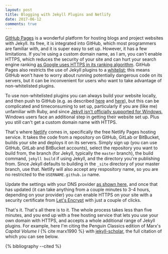 ```yaml
---
layout: post
title: Blogging with Jekyll Plugins and Netlify
date: 2017-06-12
comments: true
---
```


[GitHub Pages](https://pages.github.com/) is a wonderful platform for hosting blogs and project websites with Jekyll. Its free, it is integrated into GitHub, which most programmers are familiar with, and it is super easy to set up. However, it has a few limitations. If you're using a custom domain name, as I am, you can't enable HTTPS, which reduces the security of your site and can hurt your search engine ranking [as Google uses HTTPS in its ranking algorithm](https://webmasters.googleblog.com/2014/08/https-as-ranking-signal.html). GitHub Pages also restricts the use of Jekyll plugins to a [whitelist](https://pages.github.com/versions/); this means GitHub won't have to worry about running potentially dangerous code on its servers, but it can be inconvenient for users who want to take advantage of non-whitelisted plugins.

To use non-whitelisted plugins you can always build your website locally, and then push to GitHub (e.g. as described [here](https://www.sitepoint.com/jekyll-plugins-github/) and [here](http://davidensinger.com/2013/07/automating-jekyll-deployment-to-github-pages-with-rake/)), but this can be complicated and timeconsuming to set up, particularly if you are (like me) unfamiliar with Ruby, and since [Jekyll isn't officially supported for Windows](https://jekyllrb.com/docs/windows/), Windows users face an additional step in getting their website set up. Plus you still can't get a custom domain name with HTTPS.

That's where [Netlify](https://www.netlify.com/) comes in, specifically the free Netlify Pages hosting service. It takes the code from a repository on GitHub, GitLab or BitBucket, builds your site and deploys it on its servers. Simply sign up (you can use GitHub, GitLab and BitBucket accounts), select the repository you want to build from, the branch (for Jekyll, typically the `master` branch), the build command, `jekyll build` if using Jekyll, and the directory you're publishing from. Since Jekyll defaults to building in the `_site` directory of your master branch, use that. Netlify will also accept any respository name, so you are no restricted to the `USERNAME.github.io` name.

Update the settings with your DNS provider [as shown here](https://www.netlify.com/docs/custom-domains/#dns-configuration), and once that has updated (it can take anything from a couple minutes to 3-4 hours, depending on your provider) you can enable HTTPS on your site with a security certificate from [Let's Encrypt](https://letsencrypt.org/) with just a couple of clicks.

That's it. That's all there is to it. The whole process takes less than five minutes, and you end up with a free hosting service that lets you use your own domain with HTTPS, and accepts a whole additional range of Jekyll plugins. For example, here I'm citing the Penguin Classics edition of Marx's _Capital Volume I_ {% cite marx1990 %} with [jekyll-scholar](https://github.com/inukshuk/jekyll-scholar), the full citation of which you can see below.


{% bibliography --cited %}
